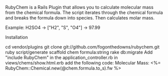 RubyChem is a Rails Plugin that allows you to calculate molecular mass from the chemical formula. The script iterates through the chemical formula and breaks the formula down into species. Then calculates molar mass.

Example:
H2SO4 -> ["H2", "S", "O4"]
-> 97.99

Installation

cd vendor/plugins
git clone
git://github.com/fogonthedowns/rubychem.git
ruby script/generate scaffold chem formula:string
rake db:migrate
Add "include RubyChem" in the application_controller.rb
in views/chems/show.html.erb add the following code: Molecular Mass: <%= RubyChem::Chemical.new(@chem.formula.to_s).fw %>